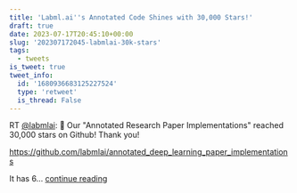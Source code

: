 ```yaml
---
title: 'Labml.ai''s Annotated Code Shines with 30,000 Stars!'
draft: true
date: 2023-07-17T20:45:10+00:00
slug: '202307172045-labmlai-30k-stars'
tags:
  - tweets
is_tweet: true
tweet_info:
  id: '1680936683125227524'
  type: 'retweet'
  is_thread: False
---
```




RT [@labmlai](https://x.com/labmlai): 🥳 Our "Annotated Research Paper Implementations" reached 30,000 stars on Github! Thank you!

<https://github.com/labmlai/annotated_deep_learning_paper_implementations>

It has 6… [continue reading](https://x.com/sytelus/status/1680936683125227524)
